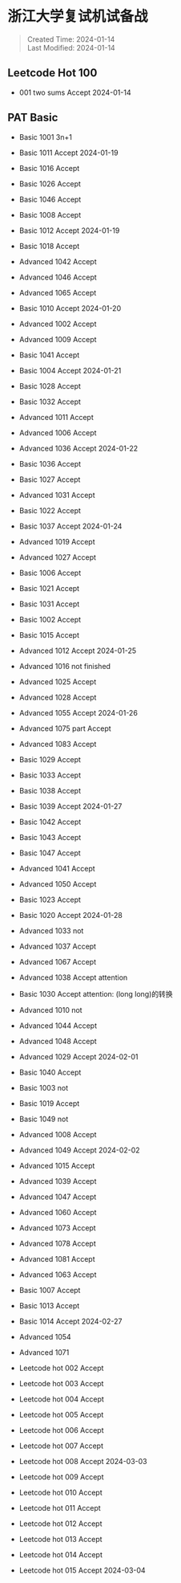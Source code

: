 # 浙江大学复试机试备战

> Created Time: 2024-01-14  
> Last Modified: 2024-01-14

## Leetcode Hot 100

- 001 two sums Accept 2024-01-14

## PAT Basic

- Basic 1001 3n+1
- Basic 1011 Accept 2024-01-19

- Basic 1016 Accept
- Basic 1026 Accept
- Basic 1046 Accept
- Basic 1008 Accept
- Basic 1012 Accept 2024-01-19

- Basic 1018 Accept
- Advanced 1042 Accept
- Advanced 1046 Accept
- Advanced 1065 Accept
- Basic 1010 Accept 2024-01-20

- Advanced 1002 Accept
- Advanced 1009 Accept
- Basic 1041 Accept
- Basic 1004 Accept 2024-01-21

- Basic 1028 Accept
- Basic 1032 Accept
- Advanced 1011 Accept
- Advanced 1006 Accept
- Advanced 1036 Accept 2024-01-22

- Basic 1036 Accept
- Basic 1027 Accept
- Advanced 1031 Accept
- Basic 1022 Accept
- Basic 1037 Accept 2024-01-24

- Advanced 1019 Accept
- Advanced 1027 Accept
- Basic 1006 Accept
- Basic 1021 Accept
- Basic 1031 Accept
- Basic 1002 Accept
- Basic 1015 Accept
- Advanced 1012 Accept 2024-01-25

- Advanced 1016 not finished
- Advanced 1025 Accept
- Advanced 1028 Accept
- Advanced 1055 Accept 2024-01-26

- Advanced 1075 part Accept
- Advanced 1083 Accept
- Basic 1029 Accept
- Basic 1033 Accept
- Basic 1038 Accept
- Basic 1039 Accept 2024-01-27

- Basic 1042 Accept
- Basic 1043 Accept
- Basic 1047 Accept
- Advanced 1041 Accept
- Advanced 1050 Accept
- Basic 1023 Accept
- Basic 1020 Accept 2024-01-28

- Advanced 1033 not
- Advanced 1037 Accept
- Advanced 1067 Accept

- Advanced 1038 Accept attention
- Basic 1030 Accept attention: (long long)的转换
- Advanced 1010 not
- Advanced 1044 Accept
- Advanced 1048 Accept
- Advanced 1029 Accept 2024-02-01

- Basic 1040 Accept
- Basic 1003 not
- Basic 1019 Accept
- Basic 1049 not
- Advanced 1008 Accept
- Advanced 1049 Accept 2024-02-02

- Advanced 1015 Accept
- Advanced 1039 Accept
- Advanced 1047 Accept
- Advanced 1060 Accept
- Advanced 1073 Accept
- Advanced 1078 Accept
- Advanced 1081 Accept
- Advanced 1063 Accept
- Basic 1007 Accept
- Basic 1013 Accept
- Basic 1014 Accept 2024-02-27

- Advanced 1054
- Advanced 1071

- Leetcode hot 002 Accept
- Leetcode hot 003 Accept
- Leetcode hot 004 Accept
- Leetcode hot 005 Accept
- Leetcode hot 006 Accept
- Leetcode hot 007 Accept
- Leetcode hot 008 Accept 2024-03-03

- Leetcode hot 009 Accept
- Leetcode hot 010 Accept
- Leetcode hot 011 Accept
- Leetcode hot 012 Accept
- Leetcode hot 013 Accept
- Leetcode hot 014 Accept
- Leetcode hot 015 Accept 2024-03-04

